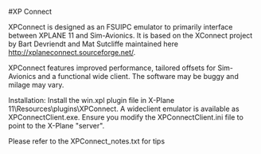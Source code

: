 #XP Connect

XPConnect is designed as an FSUIPC emulator to primarily interface between XPLANE 11 and Sim-Avionics. It is based on the XConnect project by Bart Devriendt and Mat Sutcliffe maintained here http://xplaneconnect.sourceforge.net/.

XPConnect features improved performance, tailored offsets for Sim-Avionics and a functional wide client. The software may be buggy and milage may vary.

Installation: Install the win.xpl plugin file in X-Plane 11\Resources\plugins\XPConnect. A wideclient emulator is available as XPConnectClient.exe. Ensure you modify the XPConnectClient.ini file to point to the X-Plane "server".

Please refer to the XPConnect_notes.txt for tips
